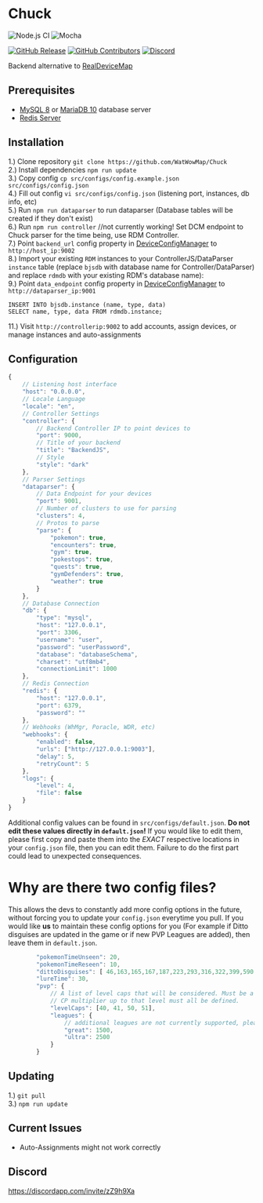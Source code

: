 # Chuck
 
![Node.js CI](https://github.com/WatWowMap/Chuck/workflows/Node.js%20CI/badge.svg)
![Mocha](https://github.com/WatWowMap/Chuck/workflows/Mocha/badge.svg)  

[![GitHub Release](https://img.shields.io/github/release/WatWowMap/Chuck.svg)](https://github.com/WatWowMap/Chuck/releases/)
[![GitHub Contributors](https://img.shields.io/github/contributors/WatWowMap/Chuck.svg)](https://github.com/WatWowMap/Chuck/graphs/contributors/)
[![Discord](https://img.shields.io/discord/552003258000998401.svg?label=&logo=discord&logoColor=ffffff&color=7389D8&labelColor=6A7EC2)](https://discord.gg/zZ9h9Xa)  

Backend alternative to [RealDeviceMap](https://github.com/RealDeviceMap/RealDeviceMap)  

## Prerequisites  
- [MySQL 8](https://dev.mysql.com/downloads/mysql/) or [MariaDB 10](https://mariadb.org/download/) database server  
- [Redis Server](https://redis.io/download) 

## Installation  
1.) Clone repository `git clone https://github.com/WatWowMap/Chuck`  
2.) Install dependencies `npm run update`  
3.) Copy config `cp src/configs/config.example.json src/configs/config.json`  
4.) Fill out config `vi src/configs/config.json` (listening port, instances, db info, etc)  
5.) Run `npm run dataparser` to run dataparser (Database tables will be created if they don't exist)  
6.) Run `npm run controller`  //not currently working! Set DCM endpoint to Chuck parser for the time being, use RDM Controller.  
7.) Point `backend_url` config property in [DeviceConfigManager](https://github.com/versx/DeviceConfigManager) to `http://host_ip:9002`  
8.) Import your existing `RDM` instances to your ControllerJS/DataParser `instance` table (replace `bjsdb` with database name for Controller/DataParser) and replace `rdmdb` with your existing RDM's database name):  
9.) Point `data_endpoint` config property in [DeviceConfigManager](https://github.com/versx/DeviceConfigManager) to `http://dataparser_ip:9001`
```
INSERT INTO bjsdb.instance (name, type, data)
SELECT name, type, data FROM rdmdb.instance;
```
11.) Visit `http://controllerip:9002` to add accounts, assign devices, or manage instances and auto-assignments  

## Configuration
```js
{
    // Listening host interface
    "host": "0.0.0.0",
    // Locale Language
    "locale": "en",
    // Controller Settings
    "controller": {
        // Backend Controller IP to point devices to
        "port": 9000,
        // Title of your backend
        "title": "BackendJS",
        // Style
        "style": "dark"
    },
    // Parser Settings
    "dataparser": {
        // Data Endpoint for your devices
        "port": 9001,
        // Number of clusters to use for parsing
        "clusters": 4,
        // Protos to parse
        "parse": {
            "pokemon": true,
            "encounters": true,
            "gym": true,
            "pokestops": true,
            "quests": true,
            "gymDefenders": true,
            "weather": true
        }
    },
    // Database Connection
    "db": {
        "type": "mysql",
        "host": "127.0.0.1",
        "port": 3306,
        "username": "user",
        "password": "userPassword",
        "database": "databaseSchema",
        "charset": "utf8mb4",
        "connectionLimit": 1000
    },
    // Redis Connection
    "redis": {
        "host": "127.0.0.1",
        "port": 6379,
        "password": ""
    },
    // Webhooks (WhMgr, Poracle, WDR, etc)
    "webhooks": {
        "enabled": false,
        "urls": ["http://127.0.0.1:9003"],
        "delay": 5,
        "retryCount": 5
    },
    "logs": {
        "level": 4,
        "file": false
    }
}
```

Additional config values can be found in `src/configs/default.json`. **Do not edit these values directly in `default.json`!** If you would like to edit them, please first copy and paste them into the *EXACT* respective locations in your `config.json` file, then you can edit them. Failure to do the first part could lead to unexpected consequences. 

# Why are there two config files? 
This allows the devs to constantly add more config options in the future, without forcing you to update your `config.json` everytime you pull. If you would like __us__ to maintain these config options for you (For example if Ditto disguises are updated in the game or if new PVP Leagues are added), then leave them in `default.json`. 

```js
        "pokemonTimeUnseen": 20,
        "pokemonTimeReseen": 10,
        "dittoDisguises": [ 46,163,165,167,187,223,293,316,322,399,590 ],
        "lureTime": 30,
        "pvp": {
            // A list of level caps that will be considered. Must be a strictly increasing sequence.
            // CP multiplier up to that level must all be defined.
            "levelCaps": [40, 41, 50, 51],
            "leagues": {
                // additional leagues are not currently supported, please do not touch these until this message is removed!
                "great": 1500,
                "ultra": 2500
            }
        }
```
## Updating  
1.) `git pull`  
3.) `npm run update`  

## Current Issues  
- Auto-Assignments might not work correctly

## Discord  
https://discordapp.com/invite/zZ9h9Xa  
